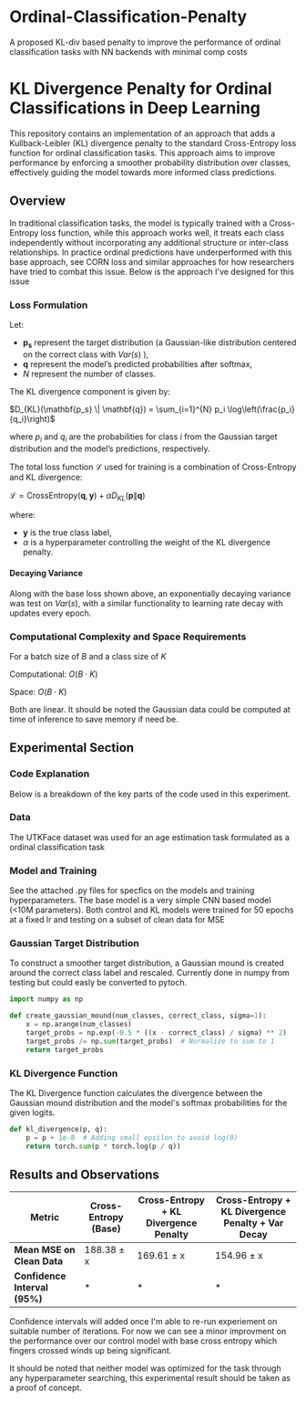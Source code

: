 # Ordinal-Classification-Penalty
A proposed KL-div based penalty to improve the performance of ordinal classification tasks with NN backends with minimal comp costs

# KL Divergence Penalty for Ordinal Classifications in Deep Learning

This repository contains an implementation of an approach that adds a Kullback-Leibler (KL) divergence penalty to the standard Cross-Entropy loss function for ordinal classification tasks. This approach aims to improve performance by enforcing a smoother probability distribution over classes, effectively guiding the model towards more informed class predictions.

## Overview

In traditional classification tasks, the model is typically trained with a Cross-Entropy loss function, while this approach works well, it treats each class independently without incorporating any additional structure or inter-class relationships. In practice ordinal predictions have underperformed with this base approach, see CORN loss and similar approaches for how researchers have tried to combat this issue. Below is the approach I've designed for this issue



### Loss Formulation
Let:
- $\mathbf{p_s}$ represent the target distribution (a Gaussian-like distribution centered on the correct class with $Var(s)$ ),
- $\mathbf{q}$ represent the model’s predicted probabilities after softmax,
- $N$ represent the number of classes.

The KL divergence component is given by:


$D_{KL}(\mathbf{p_s} \| \mathbf{q}) = \sum_{i=1}^{N} p_i \log\left(\frac{p_i}{q_i}\right)$


where $p_i$ and $q_i$ are the probabilities for class $i$ from the Gaussian target distribution and the model’s predictions, respectively.

The total loss function $\mathcal{L}$ used for training is a combination of Cross-Entropy and KL divergence:


$\mathcal{L} = \text{CrossEntropy}(\mathbf{q}, \mathbf{y}) + \alpha D_{KL}(\mathbf{p} \| \mathbf{q})$

where:
-  $\mathbf{y}$ is the true class label,
- $\alpha$ is a hyperparameter controlling the weight of the KL divergence penalty.

#### Decaying Variance
Along with the base loss shown above, an exponentially decaying variance was test on $Var(s)$, with a similar functionality to learning rate decay with updates every epoch. 

### Computational Complexity and Space Requirements
For a batch size of $B$ and a class size of $K$

Computational: $O(B \cdot K)$

Space: $O(B \cdot K)$

Both are linear. It should be noted the Gaussian data could be computed at time of inference to save memory if need be. 

## Experimental Section

### Code Explanation

Below is a breakdown of the key parts of the code used in this experiment.

### Data
The UTKFace dataset was used for an age estimation task formulated as a ordinal classification task

### Model and Training

See the attached .py files for specfics on the models and training hyperparameters. The base model is a very simple CNN based model (<10M parameters). Both control and KL models were trained for 50 epochs at a fixed lr and testing on a subset of clean data for MSE

### Gaussian Target Distribution

To construct a smoother target distribution, a Gaussian mound is created around the correct class label and rescaled. Currently done in numpy from testing but could easly be converted to pytoch.  

```python
import numpy as np

def create_gaussian_mound(num_classes, correct_class, sigma=1):
    x = np.arange(num_classes)
    target_probs = np.exp(-0.5 * ((x - correct_class) / sigma) ** 2)
    target_probs /= np.sum(target_probs)  # Normalize to sum to 1
    return target_probs
```

### KL Divergence Function

The KL Divergence function calculates the divergence between the Gaussian mound distribution and the model's softmax probabilities for the given logits. 

```python
def kl_divergence(p, q):
    p = p + 1e-8  # Adding small epsilon to avoid log(0)
    return torch.sum(p * torch.log(p / q))
```

## Results and Observations


| Metric                         | Cross-Entropy (Base) | Cross-Entropy + KL Divergence Penalty | Cross-Entropy + KL Divergence Penalty + Var Decay |
|--------------------------------|----------------------|---------------------------------------|---------------------------------------|
| **Mean MSE on Clean Data**          | 188.38 ± x       | 169.61 ± x                        |   154.96 ± x
| **Confidence Interval (95%)**  | *     | *                       | *

Confidence intervals will added once I'm able to re-run experiement on suitable number of iterations. For now we can see a minor improvment on the performance over our control model with base cross entropy which fingers crossed winds up being significant. 

It should be noted that neither model was optimized for the task through any hyperparameter searching, this experimental result should be taken as a proof of concept. 

